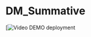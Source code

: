 # DM_Summative
[![Video DEMO deployment]( https://drive.google.com/file/d/1LZoyVezcoHZIEFYCdv6iOm2_KmogfvMR/view?usp=share_link)
